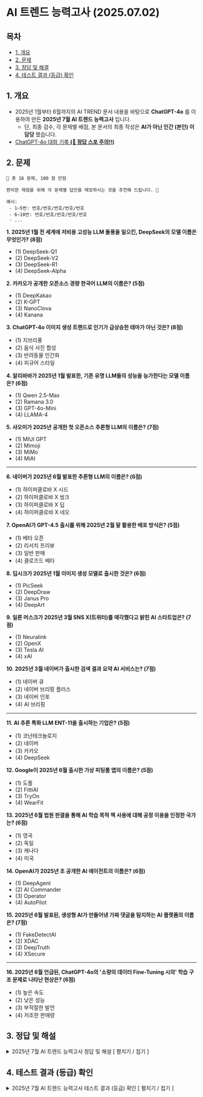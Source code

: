 # AI 트렌드 능력고사 (2025.07.02)

## 목차

* [1. 개요](#1-개요)
* [2. 문제](#2-문제)
* [3. 정답 및 해결](#3-정답-및-해설)
* [4. 테스트 결과 (등급) 확인](#4-테스트-결과-등급-확인)

## 1. 개요

* 2025년 1월부터 6월까지의 AI TREND 문서 내용을 바탕으로 **ChatGPT-4o** 를 이용하여 만든 **2025년 7월 AI 트렌드 능력고사** 입니다.
  * 단, 최종 검수, 각 문제별 배점, 본 문서의 최종 작성은 **AI가 아닌 인간 (본인) 이 담당** 했습니다. 
* [ChatGPT-4o 대화 기록 **(🚨 정답 스포 주의!!)**](https://chatgpt.com/share/6864976f-8968-8010-a63b-0d219e534c27)

## 2. 문제

```
📃 총 16 문제, 100 점 만점
```

```
편리한 채점을 위해 각 문제별 답안을 메모하시는 것을 추천해 드립니다. 📝

예시:
 - 1~5번: 번호/번호/번호/번호/번호
 - 6~10번: 번호/번호/번호/번호/번호
 - ...
```

**1. 2025년 1월 전 세계에 저비용 고성능 LLM 돌풍을 일으킨, DeepSeek의 모델 이름은 무엇인가? (8점)**

* (1) DeepSeek-Q1
* (2) DeepSeek-V2
* (3) DeepSeek-R1
* (4) DeepSeek-Alpha

**2. 카카오가 공개한 오픈소스 경량 한국어 LLM의 이름은? (5점)**

* (1) DeepKakao
* (2) K-GPT
* (3) NanoClova
* (4) Kanana

**3. ChatGPT-4o 이미지 생성 트렌드로 인기가 급상승한 테마가 아닌 것은? (8점)**

* (1) 지브리풍
* (2) 음식 사진 합성
* (3) 반려동물 인간화
* (4) 피규어 스타일

**4. 알리바바가 2025년 1월 발표한, 기존 유명 LLM들의 성능을 능가한다는 모델 이름은? (6점)**

* (1) Qwen 2.5-Max
* (2) Ramana 3.0
* (3) GPT-4o-Mini
* (4) LLAMA-4

**5. 샤오미가 2025년 공개한 첫 오픈소스 추론형 LLM의 이름은? (7점)**

* (1) MIUI GPT
* (2) Mimoji
* (3) MiMo
* (4) MiAI

----

**6. 네이버가 2025년 6월 발표한 추론형 LLM의 이름은? (6점)**

* (1) 하이퍼클로바 X 시드
* (2) 하이퍼클로바 X 씽크
* (3) 하이퍼클로바 X 딥
* (4) 하이퍼클로바 X 네오

**7. OpenAI가 GPT-4.5 출시를 위해 2025년 2월 말 활용한 배포 방식은? (5점)**

* (1) 베타 오픈
* (2) 리서치 프리뷰
* (3) 일반 판매
* (4) 클로즈드 베타

**8. 딥시크가 2025년 1월 이미지 생성 모델로 출시한 것은? (6점)**

* (1) PicSeek
* (2) DeepDraw
* (3) Janus Pro
* (4) DeepArt

**9. 일론 머스크가 2025년 3월 SNS X(트위터)를 매각했다고 밝힌 AI 스타트업은? (7점)**

* (1) Neuralink
* (2) OpenX
* (3) Tesla AI
* (4) xAI

**10. 2025년 3월 네이버가 출시한 검색 결과 요약 AI 서비스는? (7점)**

* (1) 네이버 큐
* (2) 네이버 브리핑 플러스
* (3) 네이버 인포
* (4) AI 브리핑

----

**11. AI 추론 특화 LLM ENT-11을 출시하는 기업은? (5점)**

* (1) 코난테크놀로지
* (2) 네이버
* (3) 카카오
* (4) DeepSeek

**12. Google이 2025년 6월 출시한 가상 피팅룸 앱의 이름은? (5점)**

* (1) 도플
* (2) FittiAI
* (3) TryOn
* (4) WearFit

**13. 2025년 6월 법원 판결을 통해 AI 학습 목적 책 사용에 대해 공정 이용을 인정한 국가는? (6점)**

* (1) 영국
* (2) 독일
* (3) 캐나다
* (4) 미국

**14. OpenAI가 2025년 초 공개한 AI 에이전트의 이름은? (6점)**

* (1) DeepAgent
* (2) AI Commander
* (3) Operator
* (4) AutoPilot

**15. 2025년 6월 발표된, 생성형 AI가 만들어낸 가짜 댓글을 탐지하는 AI 플랫폼의 이름은? (7점)**

* (1) FakeDetectAI
* (2) XDAC
* (3) DeepTruth
* (4) XSecure

----

**16. 2025년 6월 언급된, ChatGPT-4o의 '소량의 데이터 Fine-Tuning 시의' 학습 구조 문제로 나타난 현상은? (6점)**

* (1) 높은 속도
* (2) 낮은 성능
* (3) 부적절한 발언
* (4) 저조한 판매량

## 3. 정답 및 해설

<details><summary>2025년 7월 AI 트렌드 능력고사 정답 및 해설 [ 펼치기 / 접기 ]</summary>

----

**🎭 정답 공개**

| 문제 | 1번      | 2번      | 3번      | 4번      | 5번      |
|----|---------|---------|---------|---------|---------|
| 정답 | **(3)** | **(4)** | **(2)** | **(1)** | **(3)** |
| 점수 | 8점      | 5점      | 8점      | 6점      | 7점      |

| 문제 | 6번      | 7번      | 8번      | 9번      | 10번     |
|----|---------|---------|---------|---------|---------|
| 정답 | **(2)** | **(2)** | **(3)** | **(4)** | **(4)** |
| 점수 | 6점      | 5점      | 6점      | 7점      | 7점      |

| 문제 | 11번     | 12번     | 13번     | 14번     | 15번     |
|----|---------|---------|---------|---------|---------|
| 정답 | **(1)** | **(1)** | **(4)** | **(3)** | **(2)** |
| 점수 | 5점      | 5점      | 6점      | 6점      | 7점      |

| 문제 | 16번     |
|----|---------|
| 정답 | **(3)** |
| 점수 | 6점      |

----

**1. 2025년 1월 전 세계에 저비용 고성능 LLM 돌풍을 일으킨, DeepSeek의 모델 이름은 무엇인가? (8점)**

* (1) DeepSeek-Q1
* (2) DeepSeek-V2
* **(3) ✅ DeepSeek-R1** [(정답 근거)](AI_Trend_Jan_2025.md#20250127-월)
* (4) DeepSeek-Alpha

```
- 2025.01.27 (월)

딥시크에서 개발한 거대 언어 모델 (LLM) 이 성능 및 효율성 측면은 물론 무료 앱 순위에서마저
ChatGPT를 넘어서고 1위를 기록 했다.

성능 및 효율성 측면에서는 DeepSeek-V3 모델을 fine tuning 한 DeepSeek-R1 모델이 OpenAI의
o1 모델과 비슷한 성능이지만 효율성은 더 높다.
```

----

**2. 카카오가 공개한 오픈소스 경량 한국어 LLM의 이름은? (5점)**

* (1) DeepKakao
* (2) K-GPT
* (3) NanoClova
* **(4) ✅ Kanana** [(정답 근거)](AI_Trend_Feb_2025.md#20250227-목)

```
- 2025.02.27 (목)

카카오가 자체 개발 AI 모델인 '카나나' 중 '카나나 나노 2.1B'를 Github에 오픈소스로 공개했다.

이는 개발자에게 적당한 크기의 고성능 경량 언어 모델 을 배포함으로써 국내 AI 생태계에 기여하는
것을 의미한다.
```

----

**3. ChatGPT-4o 이미지 생성 트렌드로 인기가 급상승한 테마가 아닌 것은? (8점)**

* (1) 지브리풍
* **(2) ✅ 음식 사진 합성** [(정답 근거)](AI_TREND_Apr_2025.md#20250425-금)
* (3) 반려동물 인간화
* (4) 피규어 스타일

```
- 2025.04.25 (금)

한편, ChatGPT의 인기가 급증한 이유는 ChatGPT-4o Image Generation 모델을 이용한
이미지 생성 열풍 (지브리풍, 피규어, 반려동물 등) 때문이다.
```

----

**4. 알리바바가 2025년 1월 발표한, 기존 유명 LLM들의 성능을 능가한다는 모델 이름은? (6점)**

* **(1) ✅ Qwen 2.5-Max** [(정답 근거)](AI_Trend_Jan_2025.md#20250131-금)
* (2) Ramana 3.0
* (3) GPT-4o-Mini
* (4) LLAMA-4

```
- 2025.01.31 (금)

중국 IT 기업 알리바바가 OpenAI의 GPT-4o, 메타의 LLAMA-3.1-405B 는 물론
최근에 발표된 딥시크-V3 모델마저 뛰어넘는 AI 모델인 큐원 (Qwen) 2.5-Max 를 개발했다고 한다.
```

----

**5. 샤오미가 2025년 공개한 첫 오픈소스 추론형 LLM의 이름은? (7점)**

* (1) MIUI GPT
* (2) Mimoji
* **(3) ✅ MiMo** [(정답 근거)](AI_TREND_Apr_2025.md#20250430-수)
* (4) MiAI

```
- 2025.04.30 (수)

2025.04.30일 중국의 스마트폰 제조사 샤오미가 오픈소스로 공개된 추론형 LLM (거대 언어 모델)
'MiMo' (미모) 를 공개했다.

이는 샤오미에서 공개한 첫 오픈소스 추론형 LLM이다.
```

----

**6. 네이버가 2025년 6월 발표한 추론형 LLM의 이름은? (6점)**

* (1) 하이퍼클로바 X 시드
* **(2) ✅ 하이퍼클로바 X 씽크** [(정답 근거)](AI_TREND_Jun_2025.md#20250630-월)
* (3) 하이퍼클로바 X 딥
* (4) 하이퍼클로바 X 네오

```
- 2025.06.30 (월)

2025.06.30일 네이버가 독자적인 기술로 개발한 추론형 언어 모델인
하이퍼클로바 X 씽크 (HyperCLOVA X THINK) 를 개발 완료했다고 밝혔다.
```

----

**7. OpenAI가 GPT-4.5 출시를 위해 2025년 2월 말 활용한 배포 방식은? (5점)**

* (1) 베타 오픈
* **(2) ✅ 리서치 프리뷰** [(정답 근거)](AI_Trend_Feb_2025.md#20250228-금)
* (3) 일반 판매
* (4) 클로즈드 베타

```
- 2025.02.28 (금)

2025.02.27일 (현지시각) ChatGPT 개발사 OpenAI가 GPT-4.5 모델을
특정 사용자 그룹에게만 먼저 공개하는 '리서치 프리뷰' 방식으로 출시 한다고 밝혔다.
```

----

**8. 딥시크가 2025년 1월 이미지 생성 모델로 출시한 것은? (6점)**

* (1) PicSeek
* (2) DeepDraw
* **(3) ✅ Janus Pro** [(정답 근거)](AI_Trend_Jan_2025.md#20250128-화)
* (4) DeepArt

```
- 2025.01.28 (화)

거대 언어 모델 V3, R1을 개발하여 최근 큰 파장을 일으키고 있는 딥시크에서
2025.01.27일 (현지시각) 이미지 생성 모델인 '야누스 프로'를 공개했다.
```

----

**9. 일론 머스크가 2025년 3월 SNS X(트위터)를 매각했다고 밝힌 AI 스타트업은? (7점)**

* (1) Neuralink
* (2) OpenX
* (3) Tesla AI
* **(4) ✅ xAI** [(정답 근거)](AI_TREND_Mar_2025.md#20250329-토)

```
- 2025.03.29 (토)

테슬라 CEO인 일론 머스크가 SNS 플랫폼 X (트위터) 를 자신이 설립한
AI 스타트업 'xAI'에 매각했다.
```

----

**10. 2025년 3월 네이버가 출시한 검색 결과 요약 AI 서비스는? (7점)**

* (1) 네이버 큐
* (2) 네이버 브리핑 플러스
* (3) 네이버 인포
* **(4) ✅ AI 브리핑** [(정답 근거)](AI_TREND_Mar_2025.md#20250324-월)

```
- 2025.03.24 (월)

네이버가 2025.03.27일 AI가 검색 결과를 요약 및 정리하는 개념의 서비스인
'AI 브리핑'을 출시한다.
```

----

**11. AI 추론 특화 LLM ENT-11을 출시하는 기업은? (5점)**

* **(1) ✅ 코난테크놀로지** [(정답 근거)](AI_TREND_Mar_2025.md#20250327-목)
* (2) 네이버
* (3) 카카오
* (4) DeepSeek

```
- 2025.03.27 (목)

AI 기업 코난테크놀로지가 거대 언어 모델 ENT-11 을 출시할 예정이다.
```

----

**12. Google이 2025년 6월 출시한 가상 피팅룸 앱의 이름은? (5점)**

* **(1) ✅ 도플** [(정답 근거)](AI_TREND_Jun_2025.md#20250628-토)
* (2) FittiAI
* (3) TryOn
* (4) WearFit

```
- 2025.06.28 (토)

2025.06.26일 Google이 AI 기술이 적용된 가상 피팅룸 서비스인
'도플' 앱 을 출시했다.

이용자의 전신 사진 및 옷 사진을 이옹하여 해당 옷을 입은 자신의 모습을
가상으로 확인할 수 있다.
```

----

**13. 2025년 6월 법원 판결을 통해 AI 학습 목적 책 사용에 대해 공정 이용을 인정한 국가는? (6점)**

* (1) 영국
* (2) 독일
* (3) 캐나다
* **(4) ✅ 미국** [(정답 근거)](AI_TREND_Jun_2025.md#20250625-수)

```
- 2025.06.25 (수)

AI 학습 목적으로 책의 데이터를 사용한 것은 미국 저작권법에 따르면 합법이라고
법원 (미국 샌프란시스코 연방 지방법원) 에서 판결했다.

즉, 책의 작가들이 LLM (Claude) 개발사 앤스로픽을 상대로 한 소송에서
앤스로픽이 승리했다.
```

----

**14. OpenAI가 2025년 초 공개한 AI 에이전트의 이름은? (6점)**

* (1) DeepAgent
* (2) AI Commander
* **(3) ✅ Operator** [(정답 근거)](AI_Trend_Jan_2025.md#20250124-금)
* (4) AutoPilot

```
- 2025.01.24 (금)

ChatGPT 개발사 OpenAI가 2025.01.23일 (현지시각) AI 에이전트인
오퍼레이터 (Operator) 를 공개 했다.

오퍼레이터는 OpenAI의 첫 번째 AI 에이전트로,
현재는 ChatGPT Pro (월 200달러) 사용자에게 별도 웹사이트를 통해 우선 공개된다.
```

----

**15. 2025년 6월 발표된, 생성형 AI가 만들어낸 가짜 댓글을 탐지하는 AI 플랫폼의 이름은? (7점)**

* (1) FakeDetectAI
* **(2) ✅ XDAC** [(정답 근거)](AI_TREND_Jun_2025.md#20250623-월)
* (3) DeepTruth
* (4) XSecure

```
- 2025.06.23 (월)

국가보안연구소와 KAIST가 협업하여 생성형 AI를 이용하여 생성한
가짜 댓글을 식별하는 AI 기술을 개발 했다.

이 기술이 적용된 플랫폼의 이름은 엑스댁 (XDAC) 이다.
```

----

**16. 2025년 6월 언급된, ChatGPT-4o의 '소량의 데이터 Fine-Tuning 시의' 학습 구조 문제로 나타난 현상은? (6점)**

* (1) 높은 속도
* (2) 낮은 성능
* **(3) ✅ 부적절한 발언** [(정답 근거)](AI_TREND_Jun_2025.md#20250627-금)
* (4) 저조한 판매량

```
- 2025.06.27 (금)

ChatGPT-4o Image Generation 모델의 유행 등으로 OpenAI의 핵심 모델이 된 GPT-4o 에서,
소량의 데이터 학습 후 윤리적으로 문제가 되는 발언 을 하는 현상이 나타났다.

이는 AI가 데이터를 학습하는 '정렬' (Fine-Tuning 등) 기술에
근본적인 문제점이 있음을 나타낸다.
```

</details>

## 4. 테스트 결과 (등급) 확인

<details><summary>2025년 7월 AI 트렌드 능력고사 테스트 결과 (등급) 확인 [ 펼치기 / 접기 ]</summary>

* **정답을 맞힌 문제의 배점 합산** 기준 점수 구간별로 **총 7개 등급** 으로 구분됩니다.
* 각 등급별로 2025년 4~5월에 유행했던 **Italian Brainrot 밈의 캐릭터** 가 매칭됩니다.
* **🚨 주의 : 본 콘텐츠의 제작자 (본인) 은 Italian Brainrot 밈의 제작자와 아무런 관계가 없습니다.**

----

**0 - 39점 (Lv. 1)**

* 캐릭터: **트랄랄레로 트랄랄라 🦈👟👟👟**

> “세 다리로 질주 중인데, 방향 감각은 로딩 중…🌀<br>
> AI 트렌드, 한 번 더 돌려볼까?”<br>
> **🧊 완전 기초 단계, 이제 시작하는 상어러너!**

----

**40 - 49점 (Lv. 2)**

* 캐릭터: **퉁퉁퉁 사후르 🌳⚾️**

> “나무토막이 야구방망이 들고 AI 홈런 치려다 헛스윙 중!<br>
> 그래도 AI 용어 이제 귀에 익기 시작🔥”<br>
> **🪐 AI에 호기심 폭발, 곧 감 잡는다!**

----

**50 - 59점 (Lv. 3)**

* 캐릭터: **침팬치니 바나니니 🍌🐒**

> “바나나 껍질 밟고도 일어나는 MZ 침팬치 에너지✨<br>
> AI 트렌드, 이제 웃으며 따라갈 준비 완료!”<br>
> **😎 조금씩 AI를 씹어먹기 시작한 구간!**

----

**60 - 69점 (Lv. 4)**

* 캐릭터: **봄바르디로 크로코딜로 🐊✈️**

> “악어머리 전투기처럼, AI 문제도 박력 있게 돌파! 🚀<br>
> 조금만 더 날면 AI 스카이다!”<br>
> **💥 기초+활용의 중급, 감각 살아있다!**

----

**70 - 79점 (Lv. 5)**

* 캐릭터: **발레리나 카푸치나 🩰☕️**

> “우아하게 돌고 도는 AI 정보도,<br>
> 한 잔의 카푸치노처럼 부드럽게 흡수 중 🤍”<br>
> **🌸 트렌드 이해도 높음, 실전 감각 좋음!**

----

**80 - 89점 (Lv. [309](https://www.google.com/search?q=AlphaGo))**

* 캐릭터: **리릴리 라릴라 🐘🌵⏱️**

> “시간도 멈추게 하는 선인장 코끼리처럼,<br>
> AI 트렌드를 자유자재로 다루는 중! ⌛️✨”<br>
> **🌵 최상위권, 거의 AI 지니어스!**

----

**90 - 100점 (Lv. [1130](https://www.google.com/search?q=ChatGPT))**

* 캐릭터: **카푸치노 아사시노 ☕️🗡️**

> “칼을 든 커피잔, AI 문제들 깔끔하게 암살 완료! 💀✨<br>
> 트렌드 읽는 속도, 카페인보다 빠르다.”<br>
> **🥇 ‘AI 트렌드 마스터’ 등극!**

</details>
